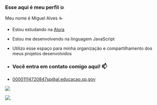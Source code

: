 ### Esse aqui é meu perfil 💥

Meu nome é Miguel Alves ☕

- Estou estudando na [Alura](https://www.alura.com.br)
- Estou me desenvolvendo na linguagem JavaScript
- Utilizo esse espaço para minha organização e compartilhamento dos meus projetos desenvolvidos

- ### Você entra em contato comigo aqui! 📫

- 00001114720847sp@al.educacao.sp.gov


![](https://media.tenor.com/PND6dbMpQysAAAAi/spongebob-sad-spongebob.gif)


![](https://media1.tenor.com/m/7F2IGVeZp8wAAAAC/lazy-garfield.gif).
